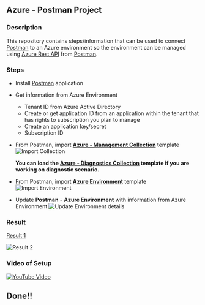 ## Azure - Postman Project

### Description

This repository contains steps/information that can be used to connect [Postman][1] to an Azure environment so the environment can be managed using [Azure Rest API](https://docs.microsoft.com/en-us/rest/api/azure/) from [Postman][1].

### Steps


- Install [Postman][1] application
- Get information from Azure Environment
    - Tenant ID from Azure Active Directory 
    - Create or get application ID from an application within the tenant that has rights to subscription you plan to manage
    - Create an application key/secret 
    - Subscription ID
- From Postman, import [**Azure - Management Collection**](./Azure_Management.postman_collection.json) template
![Import Collection](https://i.imgur.com/xmS15W2.png "Import Collection")

    **You can load the [**Azure - Diagnostics Collection**](./Azure_Diagnostics.postman_collection.json) template if you are working on diagnostic scenario.**

- From Postman, import [**Azure Environment**](Azure.postman_environment.json) template
![Import Environment](https://i.imgur.com/NlrVozZ.png "Import Environment") 
+ Update **Postman** - **Azure Environment** with information from Azure Environment
![Update Environment details](https://i.imgur.com/iSNrbQ3.png "Update Environment details")



### Result

[Result 1](https://i.imgur.com/ZHmhNeC.png)

![Result 2](https://i.imgur.com/pgVpZpC.png)

[1]:https://www.getpostman.com/

### Video of Setup

[![YouTube Video](https://img.youtube.com/vi/2bfgeBKRxl4/0.jpg)](http://www.youtube.com/watch?v=2bfgeBKRxl4)

## Done!!